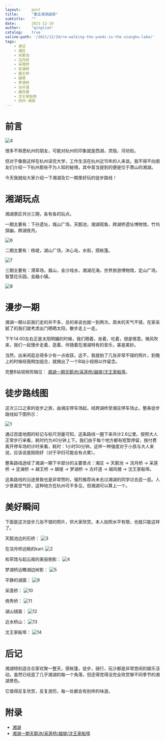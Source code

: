 ```yaml
---
layout:     post
title:      "重走湘湖越堤"
subtitle:   ""
date:       2021-12-19
author:     "qingtian"
catalog:    true
valine-path: '/2021/12/19/re-walking-the-yuedi-in-the-xianghu-lake/'
tags:
    - 游记
    - 湘庄
    - 天鹅池
    - 浣月桥
    - 采莲桥
    - 定澜桥
    - 越王桥
    - 越堤
    - 梦湖桥
    - 古纤道
    - 越风楼
    - 沈王家船埠
    - 杭州·湘湖
---
```


# 前言

![4](/img/20211223/4.png)

很多不熟悉杭州的朋友，可能对杭州的印象就是西湖，灵隐，河坊街。

但对于像我这样在杭州读完大学，工作生活在杭州近15年的人来说。我不得不向朋友们介绍一下杭州那些不为人知的秘境，其中首当提到的便是位于萧山的湘湖。

今天我就给大家介绍一下湘湖及它一期里好玩的徒步路线！

# 湘湖玩点

湘湖景区共分三期，各有各的玩点。

一期主要有：下孙遗址，城山广场，天鹅池，湘湖观鱼，跨湖桥遗址博物馆，竹坞探幽，跨湖夜月。

![6](/img/20211223/6.jpg)

二期主要有：杨堤，湖山广场，沐心岛，水街，搭帐篷。

![7](/img/20211223/7.jpg)

三期主要有：滑草场，眉山，金沙戏水，湘湖花海，世界旅游博物馆，定山广场，智慧花乐园，金融小镇。

![8](/img/20211223/8.jpg)

# 漫步一期

湘湖一期以前我们走的并不多，总的来说也就一到两次。周末的天气不错，在家呆腻了的我们就考虑出门晒晒太阳，散步走上一走。

下午14:00左右正是太阳明媚的时候，我们晒着，坐着，吃着，很是惬意。微风吹来，我们一起慢步走着，逛着，伴随着在湘湖特有的音乐，甚是美妙。

当然，出来闲逛总得多少有一点收获。这不，我就拍了几张非常不错的照片，到晚上的时候经我稍加组合，就搞出了一个B站小视频以作留念。

完整B站视频剪辑见： [湘湖一期天鹅池/采莲桥/越堤/沈王家船埠](https://www.bilibili.com/video/BV1nM4y1c7Dm?share_medium=iphone&share_plat=ios&share_session_id=F45CA5BD-5AD6-4624-87C2-DDC3853BAFA2&share_source=WEIXIN&share_tag=s_i&timestamp=1639965514&unique_k=HhSrUQb)。

# 徒步路线图

这次三口之家的徒步之旅，由湘庄停车场起，经跨湖桥至湘庄停车场止。整条徒步路线如下图所示：

![1](/img/20211223/1.png)

通过百度地图的标记与标尺测量可知，这条路线一圈下来共计2.6公里。按照大人正常步行来看，耗时约为40分钟上下。我们由于每个地方都有短暂停留，按付费离开停车场的计时来看，耗时：1小时50分钟。这样一种强度对于小孩与大人来说，应该说是刚刚好（对于孕妇可能会有点累）。

整条路线途经了湘湖一期下半部分的主要景点：湘庄 -> 天鹅池 -> 浣月桥 -> 采莲桥 -> 定澜桥 -> 越王桥 -> 越堤 -> 梦湖桥 -> 古纤道 -> 越风楼 -> 沈王家船埠。

这条路线的沿途景致也是非常赞的，强烈推荐尚未去过湘湖的同学过去逛一逛。人少景美空气好，这种地方在杭州可不多见，但湘湖可以算上一个。

# 美好瞬间

下面是这次徒步几张不错的照片，供大家欣赏。本人拍照水平有限，也就只能这样了。

天鹅池边的石桥：
![3](/img/20211223/3.png)

在浣月桥远眺的karl:
![2](/img/20211223/2.png)

和茶馆与起云阁的美丽倒影：
![4](/img/20211223/4.png)

梦湖桥远瞰湖边树影：
![5](/img/20211223/5.png)

平静的湖面：
![9](/img/20211223/9.jpeg)

采莲桥：
![10](/img/20211223/10.jpeg)

倚秀桥：
![11](/img/20211223/11.jpeg)

湖山镜面：
![12](/img/20211223/12.jpeg)

近水桥山：
![13](/img/20211223/13.jpeg)

沈王家船埠：
![14](/img/20211223/14.jpeg)

# 后记

湘湖特别适合合家欢聚一整天，搭帐篷，徒步，骑行，玩沙都是非常悠闲的娱乐活动。虽然已经逛了几乎湘湖的每一个角落，但还得觉得没完全欣赏够不同季节的湘湖景色。

它值得反复欣赏，反复游历，每一处都会有别样的味道。

# 附录

- [湘湖](https://baike.baidu.com/item/%E6%B9%98%E6%B9%96%E6%97%85%E6%B8%B8%E5%BA%A6%E5%81%87%E5%8C%BA/10019658?fromtitle=%E6%B9%98%E6%B9%96&fromid=18662865&fr=aladdin)
- [湘湖一期天鹅池/采莲桥/越堤/沈王家船埠](https://www.bilibili.com/video/BV1nM4y1c7Dm?share_medium=iphone&share_plat=ios&share_session_id=F45CA5BD-5AD6-4624-87C2-DDC3853BAFA2&share_source=WEIXIN&share_tag=s_i&timestamp=1639965514&unique_k=HhSrUQb)